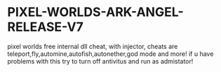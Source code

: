 # PIXEL-WORLDS-ARK-ANGEL-RELEASE-V7
pixel worlds free internal dll cheat, with injector, cheats are teleport,fly,automine,autofish,autonether,god mode and more!
if u have problems with this try to turn off antivitus and run as admistator!
